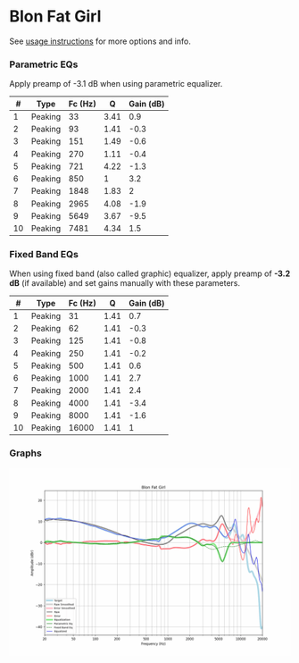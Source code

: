 # Blon Fat Girl
See [usage instructions](https://github.com/jaakkopasanen/AutoEq#usage) for more options and info.

### Parametric EQs
Apply preamp of -3.1 dB when using parametric equalizer.

|   # | Type    |   Fc (Hz) |    Q |   Gain (dB) |
|-----|---------|-----------|------|-------------|
|   1 | Peaking |        33 | 3.41 |         0.9 |
|   2 | Peaking |        93 | 1.41 |        -0.3 |
|   3 | Peaking |       151 | 1.49 |        -0.6 |
|   4 | Peaking |       270 | 1.11 |        -0.4 |
|   5 | Peaking |       721 | 4.22 |        -1.3 |
|   6 | Peaking |       850 | 1    |         3.2 |
|   7 | Peaking |      1848 | 1.83 |         2   |
|   8 | Peaking |      2965 | 4.08 |        -1.9 |
|   9 | Peaking |      5649 | 3.67 |        -9.5 |
|  10 | Peaking |      7481 | 4.34 |         1.5 |

### Fixed Band EQs
When using fixed band (also called graphic) equalizer, apply preamp of **-3.2 dB** (if available) and set gains manually with these parameters.

|   # | Type    |   Fc (Hz) |    Q |   Gain (dB) |
|-----|---------|-----------|------|-------------|
|   1 | Peaking |        31 | 1.41 |         0.7 |
|   2 | Peaking |        62 | 1.41 |        -0.3 |
|   3 | Peaking |       125 | 1.41 |        -0.8 |
|   4 | Peaking |       250 | 1.41 |        -0.2 |
|   5 | Peaking |       500 | 1.41 |         0.6 |
|   6 | Peaking |      1000 | 1.41 |         2.7 |
|   7 | Peaking |      2000 | 1.41 |         2.4 |
|   8 | Peaking |      4000 | 1.41 |        -3.4 |
|   9 | Peaking |      8000 | 1.41 |        -1.6 |
|  10 | Peaking |     16000 | 1.41 |         1   |

### Graphs
![](./Blon%20Fat%20Girl.png)
